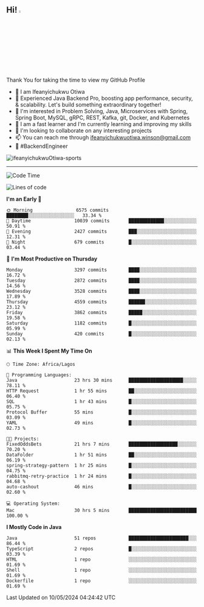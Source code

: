 <!-- BLOG-POST-LIST:START --><!-- BLOG-POST-LIST:END -->

## Hi! <img src="https://media.giphy.com/media/hvRJCLFzcasrR4ia7z/giphy.gif" width="4%"> 

Thank You for taking the time to view my GitHub Profile

- 👋 I am Ifeanyichukwu Otiwa
- 🚀 Experienced Java Backend Pro, boosting app performance, security, & scalability. Let's build something extraordinary together!
- 👀 I'm interested in Problem Solving, Java, Microservices with Spring, Spring Boot, MySQL, gRPC, REST, Kafka, git, Docker, and Kubernetes
- 🌱 I am a fast learner and I'm currently learning and improving my skills
- 💞️ I'm looking to collaborate on any interesting projects
- 📫 You can reach me through ifeanyichukwuotiwa.winson@gmail.com
- 🚀 #BackendEngineer

<p align="left" marginTop="10px"> <img src="https://komarev.com/ghpvc/?username=ifeanyichukwuOtiwa-sports&label=Profile%20views&color=0e75b6&style=for-the-badge" alt="ifeanyichukwuOtiwa-sports" /> </p>

***

<!--START_SECTION:waka-->
![Code Time](http://img.shields.io/badge/Code%20Time-2%2C496%20hrs-blue)

![Lines of code](https://img.shields.io/badge/From%20Hello%20World%20I%27ve%20Written-5.2%20million%20lines%20of%20code-blue)

**I'm an Early 🐤** 

```text
🌞 Morning                6575 commits        ████████░░░░░░░░░░░░░░░░░   33.34 % 
🌆 Daytime                10039 commits       █████████████░░░░░░░░░░░░   50.91 % 
🌃 Evening                2427 commits        ███░░░░░░░░░░░░░░░░░░░░░░   12.31 % 
🌙 Night                  679 commits         █░░░░░░░░░░░░░░░░░░░░░░░░   03.44 % 
```
📅 **I'm Most Productive on Thursday** 

```text
Monday                   3297 commits        ████░░░░░░░░░░░░░░░░░░░░░   16.72 % 
Tuesday                  2872 commits        ████░░░░░░░░░░░░░░░░░░░░░   14.56 % 
Wednesday                3528 commits        ████░░░░░░░░░░░░░░░░░░░░░   17.89 % 
Thursday                 4559 commits        ██████░░░░░░░░░░░░░░░░░░░   23.12 % 
Friday                   3862 commits        █████░░░░░░░░░░░░░░░░░░░░   19.58 % 
Saturday                 1182 commits        █░░░░░░░░░░░░░░░░░░░░░░░░   05.99 % 
Sunday                   420 commits         █░░░░░░░░░░░░░░░░░░░░░░░░   02.13 % 
```


📊 **This Week I Spent My Time On** 

```text
🕑︎ Time Zone: Africa/Lagos

💬 Programming Languages: 
Java                     23 hrs 30 mins      ████████████████████░░░░░   78.11 % 
HTTP Request             1 hr 55 mins        ██░░░░░░░░░░░░░░░░░░░░░░░   06.40 % 
SQL                      1 hr 43 mins        █░░░░░░░░░░░░░░░░░░░░░░░░   05.75 % 
Protocol Buffer          55 mins             █░░░░░░░░░░░░░░░░░░░░░░░░   03.09 % 
YAML                     49 mins             █░░░░░░░░░░░░░░░░░░░░░░░░   02.73 % 

🐱‍💻 Projects: 
FixedOddsBets            21 hrs 7 mins       ██████████████████░░░░░░░   70.20 % 
DataFolder               1 hr 51 mins        ██░░░░░░░░░░░░░░░░░░░░░░░   06.19 % 
spring-strategy-pattern  1 hr 25 mins        █░░░░░░░░░░░░░░░░░░░░░░░░   04.75 % 
rabbitmq-retry-practice  1 hr 24 mins        █░░░░░░░░░░░░░░░░░░░░░░░░   04.68 % 
auto-cashout             46 mins             █░░░░░░░░░░░░░░░░░░░░░░░░   02.60 % 

💻 Operating System: 
Mac                      30 hrs 5 mins       █████████████████████████   100.00 % 
```

**I Mostly Code in Java** 

```text
Java                     51 repos            ██████████████████████░░░   86.44 % 
TypeScript               2 repos             █░░░░░░░░░░░░░░░░░░░░░░░░   03.39 % 
HTML                     1 repo              ░░░░░░░░░░░░░░░░░░░░░░░░░   01.69 % 
Shell                    1 repo              ░░░░░░░░░░░░░░░░░░░░░░░░░   01.69 % 
Dockerfile               1 repo              ░░░░░░░░░░░░░░░░░░░░░░░░░   01.69 % 
```




 Last Updated on 10/05/2024 04:24:42 UTC
<!--END_SECTION:waka-->

<!--
<p align="center">
![trophy](https://github-profile-trophy.vercel.app/?username=ifeanyichukwuOtiwa-sports&theme=onedark) (https://github.com/ryo-ma/github-profile-trophy)
</p>
-->

<!---
ifeanyi-otiwa/ifeanyi-otiwa is a ✨ special ✨ repository because its `README.md` (this file) appears on your GitHub profile.
You can click the Preview link to take a look at your changes.
--->
